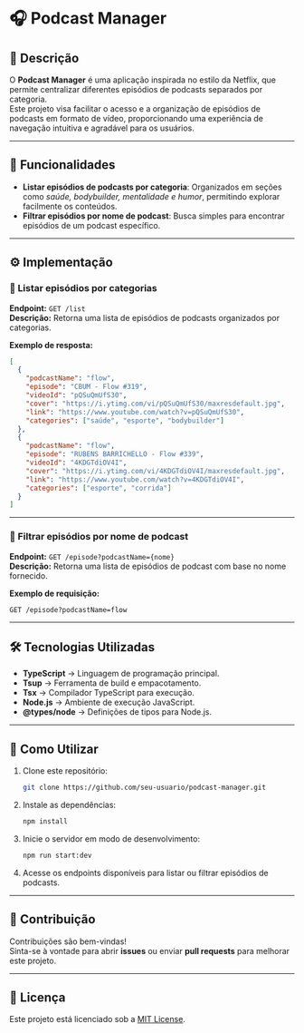 # 🎧 Podcast Manager

## 📌 Descrição
O **Podcast Manager** é uma aplicação inspirada no estilo da Netflix, que permite centralizar diferentes episódios de podcasts separados por categoria.  
Este projeto visa facilitar o acesso e a organização de episódios de podcasts em formato de vídeo, proporcionando uma experiência de navegação intuitiva e agradável para os usuários.

---

## 🚀 Funcionalidades
- **Listar episódios de podcasts por categoria**: Organizados em seções como *saúde, bodybuilder, mentalidade e humor*, permitindo explorar facilmente os conteúdos.  
- **Filtrar episódios por nome de podcast**: Busca simples para encontrar episódios de um podcast específico.

---

## ⚙️ Implementação

### 🔹 Listar episódios por categorias
**Endpoint:** `GET /list`  
**Descrição:** Retorna uma lista de episódios de podcasts organizados por categorias.  

**Exemplo de resposta:**
```json
[
  {
    "podcastName": "flow",
    "episode": "CBUM - Flow #319",
    "videoId": "pQSuQmUfS30",
    "cover": "https://i.ytimg.com/vi/pQSuQmUfS30/maxresdefault.jpg",
    "link": "https://www.youtube.com/watch?v=pQSuQmUfS30",
    "categories": ["saúde", "esporte", "bodybuilder"]
  },
  {
    "podcastName": "flow",
    "episode": "RUBENS BARRICHELLO - Flow #339",
    "videoId": "4KDGTdiOV4I",
    "cover": "https://i.ytimg.com/vi/4KDGTdiOV4I/maxresdefault.jpg",
    "link": "https://www.youtube.com/watch?v=4KDGTdiOV4I",
    "categories": ["esporte", "corrida"]
  }
]
```

---

### 🔹 Filtrar episódios por nome de podcast
**Endpoint:** `GET /episode?podcastName={nome}`  
**Descrição:** Retorna uma lista de episódios de podcast com base no nome fornecido.  

**Exemplo de requisição:**
```
GET /episode?podcastName=flow
```

---

## 🛠️ Tecnologias Utilizadas
- **TypeScript** → Linguagem de programação principal.  
- **Tsup** → Ferramenta de build e empacotamento.  
- **Tsx** → Compilador TypeScript para execução.  
- **Node.js** → Ambiente de execução JavaScript.  
- **@types/node** → Definições de tipos para Node.js.  

---

## 📂 Como Utilizar
1. Clone este repositório:
   ```bash
   git clone https://github.com/seu-usuario/podcast-manager.git
   ```
2. Instale as dependências:
   ```bash
   npm install
   ```
3. Inicie o servidor em modo de desenvolvimento:
   ```bash
   npm run start:dev
   ```
4. Acesse os endpoints disponíveis para listar ou filtrar episódios de podcasts.  

---

## 🤝 Contribuição
Contribuições são bem-vindas!  
Sinta-se à vontade para abrir **issues** ou enviar **pull requests** para melhorar este projeto.  

---

## 📄 Licença
Este projeto está licenciado sob a [MIT License](LICENSE).  
